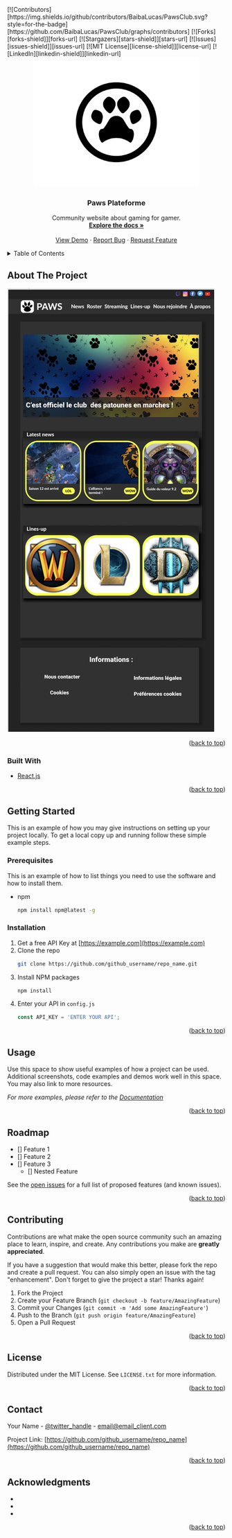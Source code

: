 <div id="top"></div>
<!-- PROJECT SHIELDS -->
<!--
*** I'm using markdown "reference style" links for readability.
*** Reference links are enclosed in brackets [ ] instead of parentheses ( ).
*** See the bottom of this document for the declaration of the reference variables
*** for contributors-url, forks-url, etc. This is an optional, concise syntax you may use.
*** https://www.markdownguide.org/basic-syntax/#reference-style-links
-->
[![Contributors][https://img.shields.io/github/contributors/BaibaLucas/PawsClub.svg?style=for-the-badge][https://github.com/BaibaLucas/PawsClub/graphs/contributors]
[![Forks][forks-shield]][forks-url]
[![Stargazers][stars-shield]][stars-url]
[![Issues][issues-shield]][issues-url]
[![MIT License][license-shield]][license-url]
[![LinkedIn][linkedin-shield]][linkedin-url]



<!-- PROJECT LOGO -->
<br />
<div align="center">
  <a href="https://github.com/BaibaLucas/PawsClub">
    <img src="images/logo.jpg" alt="Logo" width="380" height="300">
  </a>

<h3 align="center">Paws Plateforme</h3>

  <p align="center">
    Community website about gaming for gamer.
    <br />
    <a href="https://github.com/BaibaLucas/PawsClub"><strong>Explore the docs »</strong></a>
    <br />
    <br />
    <a href="https://github.com/BaibaLucas/PawsClub">View Demo</a>
    ·
    <a href="https://github.com/BaibaLucas/PawsClub/issues">Report Bug</a>
    ·
    <a href="https://github.com/BaibaLucas/PawsClub/issues">Request Feature</a>
  </p>
</div>



<!-- TABLE OF CONTENTS -->
<details>
  <summary>Table of Contents</summary>
  <ol>
    <li>
      <a href="#about-the-project">About The Project</a>
      <ul>
        <li><a href="#built-with">Built With</a></li>
      </ul>
    </li>
    <li>
      <a href="#getting-started">Getting Started</a>
      <ul>
        <li><a href="#prerequisites">Prerequisites</a></li>
        <li><a href="#installation">Installation</a></li>
      </ul>
    </li>
    <li><a href="#usage">Usage</a></li>
    <li><a href="#roadmap">Roadmap</a></li>
    <li><a href="#contributing">Contributing</a></li>
    <li><a href="#license">License</a></li>
    <li><a href="#contact">Contact</a></li>
    <li><a href="#acknowledgments">Acknowledgments</a></li>
  </ol>
</details>



<!-- ABOUT THE PROJECT -->
## About The Project

[![Paws Plateforme Screen Shot][product-screenshot]](./images/illust.png)

<p align="right">(<a href="#top">back to top</a>)</p>



### Built With

* [React.js](https://reactjs.org/)

<p align="right">(<a href="#top">back to top</a>)</p>


## Getting Started

This is an example of how you may give instructions on setting up your project locally.
To get a local copy up and running follow these simple example steps.

### Prerequisites

This is an example of how to list things you need to use the software and how to install them.
* npm
  ```sh
  npm install npm@latest -g
  ```

### Installation

1. Get a free API Key at [https://example.com](https://example.com)
2. Clone the repo
   ```sh
   git clone https://github.com/github_username/repo_name.git
   ```
3. Install NPM packages
   ```sh
   npm install
   ```
4. Enter your API in `config.js`
   ```js
   const API_KEY = 'ENTER YOUR API';
   ```

<p align="right">(<a href="#top">back to top</a>)</p>



<!-- USAGE EXAMPLES -->
## Usage

Use this space to show useful examples of how a project can be used. Additional screenshots, code examples and demos work well in this space. You may also link to more resources.

_For more examples, please refer to the [Documentation](https://example.com)_

<p align="right">(<a href="#top">back to top</a>)</p>



<!-- ROADMAP -->
## Roadmap

- [] Feature 1
- [] Feature 2
- [] Feature 3
    - [] Nested Feature

See the [open issues](https://github.com/github_username/repo_name/issues) for a full list of proposed features (and known issues).

<p align="right">(<a href="#top">back to top</a>)</p>



<!-- CONTRIBUTING -->
## Contributing

Contributions are what make the open source community such an amazing place to learn, inspire, and create. Any contributions you make are **greatly appreciated**.

If you have a suggestion that would make this better, please fork the repo and create a pull request. You can also simply open an issue with the tag "enhancement".
Don't forget to give the project a star! Thanks again!

1. Fork the Project
2. Create your Feature Branch (`git checkout -b feature/AmazingFeature`)
3. Commit your Changes (`git commit -m 'Add some AmazingFeature'`)
4. Push to the Branch (`git push origin feature/AmazingFeature`)
5. Open a Pull Request

<p align="right">(<a href="#top">back to top</a>)</p>



<!-- LICENSE -->
## License

Distributed under the MIT License. See `LICENSE.txt` for more information.

<p align="right">(<a href="#top">back to top</a>)</p>



<!-- CONTACT -->
## Contact

Your Name - [@twitter_handle](https://twitter.com/twitter_handle) - email@email_client.com

Project Link: [https://github.com/github_username/repo_name](https://github.com/github_username/repo_name)

<p align="right">(<a href="#top">back to top</a>)</p>



<!-- ACKNOWLEDGMENTS -->
## Acknowledgments

* []()
* []()
* []()

<p align="right">(<a href="#top">back to top</a>)</p>



<!-- MARKDOWN LINKS & IMAGES -->
<!-- https://www.markdownguide.org/basic-syntax/#reference-style-links -->
[contributors-shield]: https://img.shields.io/github/contributors/BaibaLucas/PawsClub.svg?style=for-the-badge
[contributors-url]: https://github.com/BaibaLucas/PawsClub/graphs/contributors
[forks-shield]: https://img.shields.io/github/forks/BaibaLucas/PawsClub.svg?style=for-the-badge
[forks-url]: https://github.com/BaibaLucas/PawsClub/network/members
[stars-shield]: https://img.shields.io/github/stars/BaibaLucas/PawsClub.svg?style=for-the-badge
[stars-url]: https://github.com/BaibaLucas/PawsClub/stargazers
[issues-shield]: https://img.shields.io/github/issues/BaibaLucas/PawsClub.svg?style=for-the-badge
[issues-url]: https://github.com/BaibaLucas/PawsClub/issues
[license-shield]: https://img.shields.io/github/license/BaibaLucas/PawsClub.svg?style=for-the-badge
[license-url]: https://github.com/BaibaLucas/PawsClub/blob/master/LICENSE.txt
[linkedin-shield]: https://img.shields.io/badge/-LinkedIn-black.svg?style=for-the-badge&logo=linkedin&colorB=555
[linkedin-url]: https://www.linkedin.com/in/lucas-baiba/
[product-screenshot]: images/illust.png
